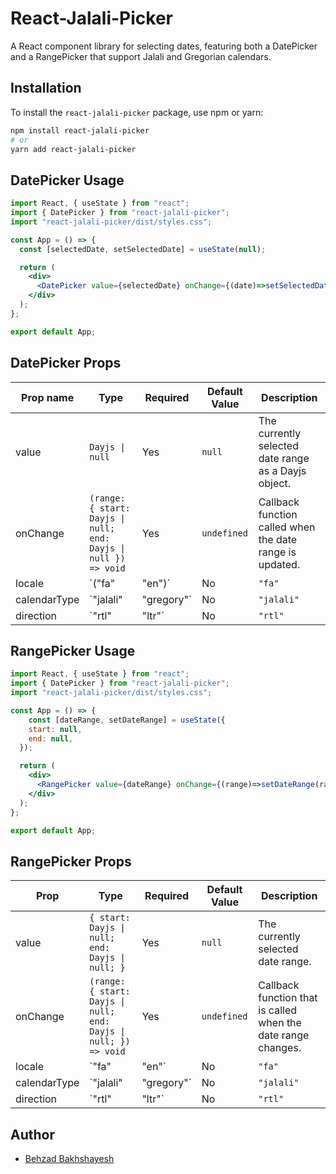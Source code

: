 # React-Jalali-Picker

A React component library for selecting dates, featuring both a DatePicker and a RangePicker that support Jalali and Gregorian calendars.

## Installation

To install the `react-jalali-picker` package, use npm or yarn:

```bash
npm install react-jalali-picker
# or
yarn add react-jalali-picker
```

## DatePicker Usage

```jsx
import React, { useState } from "react";
import { DatePicker } from "react-jalali-picker";
import "react-jalali-picker/dist/styles.css";

const App = () => {
  const [selectedDate, setSelectedDate] = useState(null);

  return (
    <div>
      <DatePicker value={selectedDate} onChange={(date)=>setSelectedDate(date)} />
    </div>
  );
};

export default App;
```

## DatePicker Props

| Prop name    | Type                                                            | Required | Default Value | Description                                                     |
| ------------ | --------------------------------------------------------------- | -------- | ------------- | --------------------------------------------------------------- |
| value        | `Dayjs \| null`                                                 | Yes      | `null`        | The currently selected date range as a Dayjs object.            |
| onChange     | `(range: { start: Dayjs \| null; end: Dayjs \| null }) => void` | Yes      | `undefined`   | Callback function called when the date range is updated.        |
| locale       | `("fa" | "en")`                                                 | No       | `"fa"`        | Sets the locale for displaying dates; defaults to Persian (fa). |
| calendarType | `"jalali" | "gregory"`                                          | No       | `"jalali"`    | Determines which calendar system to use for date selection.     |
| direction    | `"rtl" | "ltr"`                                                 | No       | `"rtl"`       | Specifies the text direction; defaults to right-to-left (rtl).  |


## RangePicker Usage

```jsx
import React, { useState } from "react";
import { DatePicker } from "react-jalali-picker";
import "react-jalali-picker/dist/styles.css";

const App = () => {
    const [dateRange, setDateRange] = useState({
    start: null,
    end: null,
  });

  return (
    <div>
      <RangePicker value={dateRange} onChange={(range)=>setDateRange(range)} />
    </div>
  );
};

export default App;
```

## RangePicker Props

| Prop         | Type                                                             | Required | Default Value | Description                                                    |
| ----------   | ---------------------------------------------------------------- | -------- | ------------- | -------------------------------------------------------------  |
| value        | `{ start: Dayjs \| null; end: Dayjs \| null; }`                  | Yes      | `null`        | The currently selected date range.                             |
| onChange     | `(range: { start: Dayjs \| null; end: Dayjs \| null; }) => void` | Yes      | `undefined`   | Callback function that is called when the date range changes.  |
| locale       | `"fa" | "en"`                                                    | No       | `"fa"`        | Sets the locale for displaying dates; defaults to Persian (fa).|
| calendarType | `"jalali" | "gregory"`                                           | No       | `"jalali"`    | Determines which calendar system to use for date selection.    |
| direction    | `"rtl" | "ltr"`                                                  | No       | `"rtl"`       | Specifies the text direction; defaults to right-to-left (rtl). |


## Author

- [Behzad Bakhshayesh](https://github.com/behzadbakhshayesh)